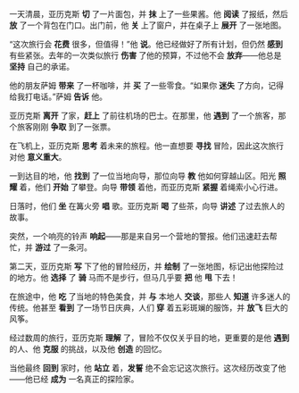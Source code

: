 一天清晨，亚历克斯 **切** 了一片面包，并 **抹** 上了一些果酱。他 **阅读** 了报纸，然后 **放** 了一个背包在门口。出门前，他 **关** 上了窗户，并在桌子上 **展开** 了一张地图。

“这次旅行会 **花费** 很多，但值得！”他 **说**。他已经做好了所有计划，但仍然 **感到** 有些紧张。去年的一次类似旅行 **伤害** 了他的预算，不过他不会 **放弃**——他总是 **坚持** 自己的承诺。

他的朋友萨姆 **带来** 了一杯咖啡，并 **买** 了一些零食。“如果你 **迷失** 了方向，记得给我打电话。”萨姆 **告诉** 他。

亚历克斯 **离开** 了家，**赶上** 了前往机场的巴士。在那里，他 **遇到** 了一个旅客，那个旅客刚刚 **争取** 到了一张票。

在飞机上，亚历克斯 **思考** 着未来的旅程。他一直想要 **寻找** 冒险，因此这次旅行对他 **意义重大**。

一到达目的地，他 **找到** 了一位当地向导，那位向导 **教** 他如何穿越山区。阳光 **照耀** 着，他们 **开始** 了攀登。向导 **带领** 着他，而亚历克斯 **紧握** 着绳索小心行进。

日落时，他们 **坐** 在篝火旁 **唱** 歌。亚历克斯 **喝** 了些茶，向导 **讲述** 了过去旅人的故事。

突然，一个响亮的铃声 **响起**——那是来自另一个营地的警报。他们迅速赶去帮忙，并 **游过** 了一条河。

第二天，亚历克斯 **写** 下了他的冒险经历，并 **绘制** 了一张地图，标记出他探险过的地方。他 **选择** 了 **骑** 马而不是步行，但马几乎要 **把** 他 **甩** 下去！

在旅途中，他 **吃** 了当地的特色美食，并 **与** 本地人 **交谈**，那些人 **知道** 许多迷人的传统。他甚至 **看到** 了一场节日庆典，人们 **穿** 着五彩斑斓的服饰，并 **放飞** 巨大的风筝。

经过数周的旅行，亚历克斯 **理解** 了，冒险不仅仅关乎目的地，更重要的是他 **遇到** 的人、他 **克服** 的挑战，以及他 **创造** 的回忆。

当他最终 **回到** 家时，他 **站立** 着，**发誓** 绝不会忘记这次旅行。这次经历改变了他——他已经 **成为** 一名真正的探险家。
